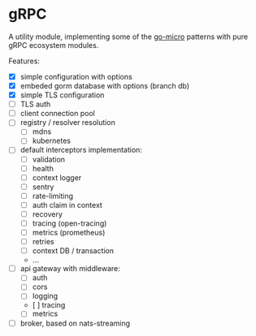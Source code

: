 # gRPC 

A utility module, implementing some of the [go-micro](https://github.com/micro/go-micro) patterns with pure gRPC ecosystem modules.

Features:
- [x] simple configuration with options
- [x] embeded gorm database with options (branch db)
- [x] simple TLS configuration
- [ ] TLS auth
- [ ] client connection pool
- [ ] registry / resolver resolution
    - [ ] mdns
    - [ ] kubernetes
- [ ] default interceptors implementation: 
    - [ ] validation
    - [ ] health
    - [ ] context logger
    - [ ] sentry
    - [ ] rate-limiting
    - [ ] auth claim in context
    - [ ] recovery
    - [ ] tracing (open-tracing)
    - [ ] metrics (prometheus)
    - [ ] retries
    - [ ] context DB / transaction
    - ...
- [ ] api gateway with middleware:
    - [ ] auth
    - [ ] cors
    - [ ] logging
    - [ ] tracing
    - [ ] metrics
- [ ] broker, based on nats-streaming